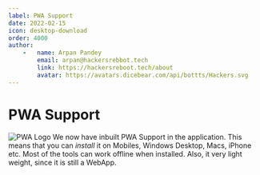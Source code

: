 ```yaml
---
label: PWA Support
date: 2022-02-15
icon: desktop-download
order: 4000
author:
    -   name: Arpan Pandey
        email: arpan@hackersrebbot.tech
        link: https://hackersreboot.tech/about
        avatar: https://avatars.dicebear.com/api/bottts/Hackers.svg
---
```


# PWA Support
![PWA Logo](images/pwalogo.svg)
We now have inbuilt PWA Support in the application. This means that you can *install* it on Mobiles, Windows Desktop, Macs, iPhone etc. Most of the tools can work offline when installed. Also, it very light weight, since it is still a WebApp. 